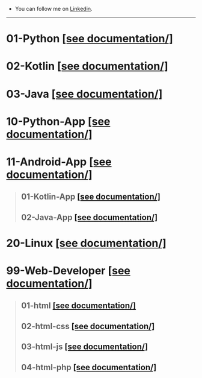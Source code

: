 - You can follow me on [Linkedin](https://www.linkedin.com/in/%C3%A7elik-muhammed/).
<hr>

# **01-Python**         [[see documentation/]](01-Python)
# **02-Kotlin**         [[see documentation/]](02-Kotlin)
# 03-Java               [[see documentation/]](03-Java)

# **10-Python-App**     [[see documentation/]](10-Python-App)
# **11-Android-App**    [[see documentation/]](11-Android-App)
>## **01-Kotlin-App**   [[see documentation/]](11-Android-App/01-Kotlin-App)
>## **02-Java-App**     [[see documentation/]](11-Android-App/02-Java-App)
# **20-Linux**          [[see documentation/]](20-Linux)

<div>

# **99-Web-Developer**  [[see documentation/]](99-Web-Developer/)
>## 01-html             [[see documentation/]](99-Web-Developer/01-html/)
>## 02-html-css         [[see documentation/]](99-Web-Developer/02-html-css/)
>## **03-html-js**      [[see documentation/]](99-Web-Developer/03-html-js/)
>## 04-html-php         [[see documentation/]](99-Web-Developer/04-html-php/)
</div>
